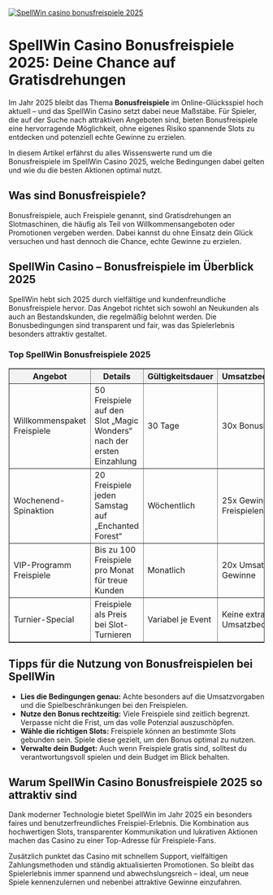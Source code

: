 [![SpellWin casino bonusfreispiele 2025](https://123-caf.pages.dev/gitsignup.png)](https://vrmoo.ru/Bt82HjjY)

<h1>SpellWin Casino Bonusfreispiele 2025: Deine Chance auf Gratisdrehungen</h1> <p>Im Jahr 2025 bleibt das Thema <strong>Bonusfreispiele</strong> im Online-Glücksspiel hoch aktuell – und das SpellWin Casino setzt dabei neue Maßstäbe. Für Spieler, die auf der Suche nach attraktiven Angeboten sind, bieten Bonusfreispiele eine hervorragende Möglichkeit, ohne eigenes Risiko spannende Slots zu entdecken und potenziell echte Gewinne zu erzielen.</p> <p>In diesem Artikel erfährst du alles Wissenswerte rund um die Bonusfreispiele im SpellWin Casino 2025, welche Bedingungen dabei gelten und wie du die besten Aktionen optimal nutzt.</p>  <h2>Was sind Bonusfreispiele?</h2> <p>Bonusfreispiele, auch Freispiele genannt, sind Gratisdrehungen an Slotmaschinen, die häufig als Teil von Willkommensangeboten oder Promotionen vergeben werden. Dabei kannst du ohne Einsatz dein Glück versuchen und hast dennoch die Chance, echte Gewinne zu erzielen.</p>  <h2>SpellWin Casino – Bonusfreispiele im Überblick 2025</h2> <p>SpellWin hebt sich 2025 durch vielfältige und kundenfreundliche Bonusfreispiele hervor. Das Angebot richtet sich sowohl an Neukunden als auch an Bestandskunden, die regelmäßig belohnt werden. Die Bonusbedingungen sind transparent und fair, was das Spielerlebnis besonders attraktiv gestaltet.</p>  <h3>Top SpellWin Bonusfreispiele 2025</h3> <table border="1" cellpadding="8" cellspacing="0" style="border-collapse: collapse; width: 100%; max-width: 600px;">   <thead>     <tr style="background-color: #f2f2f2;">       <th>Angebot</th>       <th>Details</th>       <th>Gültigkeitsdauer</th>       <th>Umsatzbedingungen</th>     </tr>   </thead>   <tbody>     <tr>       <td>Willkommenspaket Freispiele</td>       <td>50 Freispiele auf den Slot „Magic Wonders“ nach der ersten Einzahlung</td>       <td>30 Tage</td>       <td>30x Bonusbetrag</td>     </tr>     <tr>       <td>Wochenend-Spinaktion</td>       <td>20 Freispiele jeden Samstag auf „Enchanted Forest“</td>       <td>Wöchentlich</td>       <td>25x Gewinn aus Freispielen</td>     </tr>     <tr>       <td>VIP-Programm Freispiele</td>       <td>Bis zu 100 Freispiele pro Monat für treue Kunden</td>       <td>Monatlich</td>       <td>20x Umsatz der Gewinne</td>     </tr>     <tr>       <td>Turnier-Special</td>       <td>Freispiele als Preis bei Slot-Turnieren</td>       <td>Variabel je Event</td>       <td>Keine extra Umsatzbedingungen</td>     </tr>   </tbody> </table>  <h2>Tipps für die Nutzung von Bonusfreispielen bei SpellWin</h2> <ul>   <li><strong>Lies die Bedingungen genau:</strong> Achte besonders auf die Umsatzvorgaben und die Spielbeschränkungen bei den Freispielen.</li>   <li><strong>Nutze den Bonus rechtzeitig:</strong> Viele Freispiele sind zeitlich begrenzt. Verpasse nicht die Frist, um das volle Potenzial auszuschöpfen.</li>   <li><strong>Wähle die richtigen Slots:</strong> Freispiele können an bestimmte Slots gebunden sein. Spiele diese gezielt, um den Bonus optimal zu nutzen.</li>   <li><strong>Verwalte dein Budget:</strong> Auch wenn Freispiele gratis sind, solltest du verantwortungsvoll spielen und dein Budget im Blick behalten.</li> </ul>  <h2>Warum SpellWin Casino Bonusfreispiele 2025 so attraktiv sind</h2> <p>Dank moderner Technologie bietet SpellWin im Jahr 2025 ein besonders faires und benutzerfreundliches Freispiel-Erlebnis. Die Kombination aus hochwertigen Slots, transparenter Kommunikation und lukrativen Aktionen machen das Casino zu einer Top-Adresse für Freispiele-Fans.</p>  <p>Zusätzlich punktet das Casino mit schnellem Support, vielfältigen Zahlungsmethoden und ständig aktualisierten Promotionen. So bleibt das Spielerlebnis immer spannend und abwechslungsreich – ideal, um neue Spiele kennenzulernen und nebenbei attraktive Gewinne einzufahren.</p>